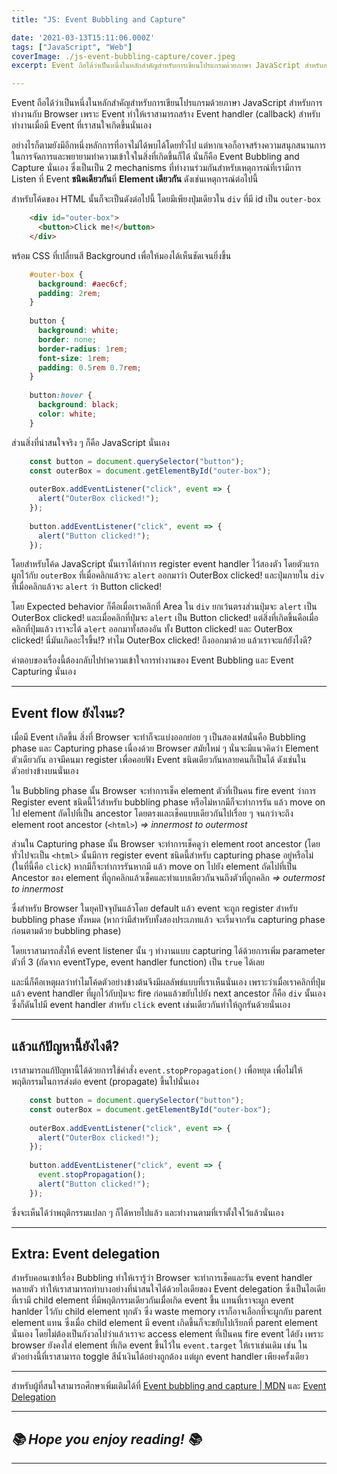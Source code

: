 ```yaml
---
title: "JS: Event Bubbling and Capture"

date: '2021-03-13T15:11:06.000Z'
tags: ["JavaScript", "Web"]
coverImage: ./js-event-bubbling-capture/cover.jpeg
excerpt: Event ถือได้ว่าเป็นหนึ่งในหลักสำคัญสำหรับการเขียนโปรแกรมด้วยภาษา JavaScript สำหรับการทำงานกับ Browser เพราะ Event ทำให้เราสามารถสร้าง Event handler (callback) สำหรับทำงานเมื่อมี Event ที่เราสนใจเกิดขึ้นนั่นเอง อย่างไรก็ตามยังมีอีกหนึ่งหลักการที่อาจไม่ได้พบได้โดยทั่วไป แต่หากเจอก็อาจสร้างความสนุกสนานการในการจัดการและพยายามทำความเข้าใจในสิ่งที่เกิดขึ้นก็ได้ นั่นก็คือ Event Bubbling and Capture นั่นเอง

---
```


Event ถือได้ว่าเป็นหนึ่งในหลักสำคัญสำหรับการเขียนโปรแกรมด้วยภาษา JavaScript สำหรับการทำงานกับ Browser เพราะ Event ทำให้เราสามารถสร้าง Event handler (callback) สำหรับทำงานเมื่อมี Event ที่เราสนใจเกิดขึ้นนั่นเอง

อย่างไรก็ตามยังมีอีกหนึ่งหลักการที่อาจไม่ได้พบได้โดยทั่วไป แต่หากเจอก็อาจสร้างความสนุกสนานการในการจัดการและพยายามทำความเข้าใจในสิ่งที่เกิดขึ้นก็ได้ นั่นก็คือ Event Bubbling and Capture นั่นเอง ซึ่งเป็นเป็น 2 mechanisms ที่ทำงานร่วมกันสำหรับเหตุการณ์ที่เรามีการ Listen ที่ Event **ชนิดเดียวกัน**ที่ **Element เดียวกัน** ดังเช่นเหตุการณ์ต่อไปนี้

สำหรับโค้ดของ HTML นั้นก็จะเป็นดังต่อไปนี้ โดยมีเพียงปุ่มเดียวใน `div` ที่มี id เป็น `outer-box`

```html
    <div id="outer-box">
      <button>Click me!</button>
    </div>
```

พร้อม CSS ที่เปลี่ยนสี Background เพื่อให้มองได้เห็นชัดเจนยิ่งขึ้น

```css
    #outer-box {
      background: #aec6cf;
      padding: 2rem;
    }
    
    button {
      background: white;
      border: none;
      border-radius: 1rem;
      font-size: 1rem;
      padding: 0.5rem 0.7rem;
    }
    
    button:hover {
      background: black;
      color: white;
    }
```

ส่วนสิ่งที่น่าสนใจจริง ๆ ก็คือ JavaScript นั่นเอง

```javascript
    const button = document.querySelector("button");
    const outerBox = document.getElementById("outer-box");
    
    outerBox.addEventListener("click", event => {
      alert("OuterBox clicked!");
    });
    
    button.addEventListener("click", event => {
      alert("Button clicked!");
    });
```

โดยสำหรับโค้ด JavaScript นั้นเราได้ทำการ register event handler ไว้สองตัว โดยตัวแรกผูกไว้กับ `outerBox` ที่เมื่อคลิกแล้วจะ `alert` ออกมาว่า OuterBox clicked! และปุ่มภายใน `div` ที่เมื่อคลิกแล้วจะ `alert` ว่า Button clicked!

โดย Expected behavior ก็คือเมื่อเราคลิกที่ Area ใน `div` ยกเว้นตรงส่วนปุ่มจะ `alert` เป็น OuterBox clicked! และเมื่อคลิกที่ปุ่มจะ `alert` เป็น Button clicked! แต่สิ่งที่เกิดขึ้นคือเมื่อคลิกที่ปุ่มแล้ว เราจะได้ `alert` ออกมาทั้งสองอัน ทั้ง Button clicked! และ OuterBox clicked! นี่มันเกิดอะไรขึ้น!? ทำไม OuterBox clicked! ถึงออกมาด้วย แล้วเราจะแก้ยังไงดี?

คำตอบของเรื่องนี้ต้องกลับไปทำความเข้าใจการทำงานของ Event Bubbling และ Event Capturing นั่นเอง

---

## Event flow ยังไงนะ?

เมื่อมี Event เกิดขึ้น สิ่งที่ Browser จะทำก็จะแบ่งออกย่อย ๆ เป็นสองเฟสนั่นคือ Bubbling phase และ Capturing phase เนื่องด้วย Browser สมัยใหม่ ๆ นั่นจะมีแนวคิดว่า Element ตัวเดียวกัน อาจมีคนมา register เพื่อคอยฟัง Event ชนิดเดียวกันหลายคนก็เป็นได้ ดังเช่นในตัวอย่างข้างบนนั่นเอง

ใน Bubbling phase นั้น Browser จะทำการเช็ค element ตัวที่เป็นคน fire event ว่าการ Register event ชนิดนี้ไว้สำหรับ bubbling phase หรือไม่หากมีก็จะทำการรัน แล้ว move on ไป element ถัดไปที่เป็น ancestor โดยตรงและเช็คแบบเดียวกันไปเรื่อย ๆ จนกว่าจะถึง element root ancestor (`<html>`) *=> innermost to outermost*

ส่วนใน Capturing phase นั้น Browser จะทำการเช็คดูว่า element root ancestor (โดยทั่วไปจะเป็น `<html>` นั้นมีการ register event ชนิดนี้สำหรับ capturing phase อยู่หรือไม่ (ในที่นี้คือ `click`) หากมีก็จะทำการรันหากมี แล้ว move on ไปยัง element ถัดไปที่เป็น Ancestor ของ element ที่ถูกคลิกแล้วเช็คและทำแบบเดียวกันจนถึงตัวที่ถูกคลิก *=> outermost to innermost*

ซึ่งสำหรับ Browser ในยุคปัจจุบันแล้วโดย default แล้ว event จะถูก register สำหรับ bubbling phase ทั้งหมด (หากว่ามีสำหรับทั้งสองประเภทแล้ว จะเริ่มจากรัน capturing phase ก่อนตามด้วย bubbling phase)

โดยเราสามารถสั่งให้ event listener นั้น ๆ ทำงานแบบ capturing ได้ด้วยการเพิ่ม parameter ตัวที่ 3 (ถัดจาก eventType, event handler function) เป็น `true` ได้เลย

และนี่ก็คือเหตุผลว่าทำไมโค้ดตัวอย่างข้างต้นจึงมีผลลัพธ์แบบที่เราเห็นนั่นเอง เพราะว่าเมื่อเราคลิกที่ปุ่มแล้ว event handler ที่ผูกไว้กับปุ่มจะ fire ก่อนแล้วขยับไปยัง next ancestor ก็คือ `div` นั้นเองซึ่งก็ดันไปมี event handler สำหรับ `click` event เช่นเดียวกันทำให้ถูกรันด้วยนั่นเอง

---

## แล้วแก้ปัญหานี้ยังไงดี?

เราสามารถแก้ปัญหานี้ได้ด้วยการใช้คำสั่ง `event.stopPropagation()` เพื่อหยุด เพื่อไม่ให้พฤติกรรมในการส่งต่อ event (propagate) ขึ้นไปนั่นเอง

```javascript
    const button = document.querySelector("button");
    const outerBox = document.getElementById("outer-box");
    
    outerBox.addEventListener("click", event => {
      alert("OuterBox clicked!");
    });
    
    button.addEventListener("click", event => {
      event.stopPropagation();
      alert("Button clicked!");
    });
```

ซึ่งจะเห็นได้ว่าพฤติกรรมแปลก ๆ ก็ได้หายไปแล้ว และทำงานตามที่เราตั้งใจไว้แล้วนั่นเอง

---

## Extra: Event delegation

สำหรับคอนเซปเรื่อง Bubbling ทำให้เรารู้ว่า Browser จะทำการเช็คและรัน event handler หลายตัว ทำให้เราสามารถทำบางอย่างที่น่าสนใจได้ด้วยไอเดียของ Event delegation ซึ่งเป็นไอเดียที่เรามี child element ที่มีพฤติกรรมเดียวกันเมื่อเกิด event ขึ้น แทนที่เราจะผูก event hanlder ไว้กับ child element ทุกตัว ซึ่ง waste memory เราก็อาจเลือกที่จะผูกกับ parent element แทน ซึ่งเมื่อ child element มี event เกิดขึ้นก็จะขยับไปเรียกที่ parent element นั่นเอง โดยไม่ต้องเป็นกังวลไปว่าแล้วเราจะ access element ที่เป็นคน fire event ได้ยัง เพราะ browser ยังคงใส่ element ที่เกิด event ขึ้นไว้ใน `event.target` ให้เราเช่นเดิม เช่น ในตัวอย่างนี้ที่เราสามารถ toggle สีน้ำเงินได้อย่างถูกต้อง แต่ผูก event handler เพียงครั้งเดียว

---

สำหรับผู้ที่สนใจสามารถศึกษาเพิ่มเติมได้ที่ [Event bubbling and capture | MDN](https://developer.mozilla.org/en-US/docs/Learn/JavaScript/Building_blocks/Events#event_bubbling_and_capture) และ [Event Delegation](https://davidwalsh.name/event-delegate)

---

## *📚 Hope you enjoy reading! 📚*

---
